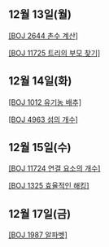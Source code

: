 ## 12월 13일(월)

[[BOJ 2644 촌수 계산]](https://www.acmicpc.net/problem/2644)   

[[BOJ 11725 트리의 부모 찾기]](https://www.acmicpc.net/problem/11725)   

## 12월 14일(화)

[[BOJ 1012 유기농 배추]](https://www.acmicpc.net/problem/1012)   

[[BOJ 4963 섬의 개수]](https://www.acmicpc.net/problem/4963)   

## 12월 15일(수)

[[BOJ 11724 연결 요소의 개수]](https://www.acmicpc.net/problem/11724)   

[[BOJ 1325 효율적인 해킹]](https://www.acmicpc.net/problem/1325)   

## 12월 17일(금)

[[BOJ 1987 알파벳]](https://www.acmicpc.net/problem/1987)   
